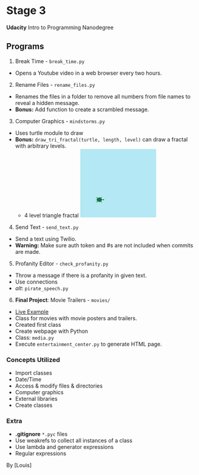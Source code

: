 # Stage 3
**Udacity** Intro to Programming Nanodegree

## Programs
1. Break Time - `break_time.py`
  - Opens a Youtube video in a web browser every two hours.
2. Rename Files - `rename_files.py`
  - Renames the files in a folder to remove all numbers from file names to reveal a hidden message.
  - **Bonus:** Add function to create a scrambled message.
3. Computer Graphics - `mindstorms.py`
  - Uses turtle module to draw
  - **Bonus:** `draw_tri_fractal(turtle, length, level)` can draw a fractal with arbitrary levels.
    - 4 level triangle fractal
    ![4 level fractal](images/4level-fractal.gif)
4. Send Text - `send_text.py`
  - Send a text using Twilio.
  - **Warning:** Make sure auth token and #s are not included when commits are made.
5. Profanity Editor - `check_profanity.py`
  - Throw a message if there is a profanity in given text.
  - Use connections
  - *alt*: `pirate_speech.py`
6. **Final Project**: Movie Trailers - `movies/`
  - [Live Example](https://juil-nano-introtoprogramming.github.io/project03/)
  - Class for movies with movie posters and trailers.
  - Created first class
  - Create webpage with Python
  - Class: `media.py`
  - Execute `entertainment_center.py` to generate HTML page.

### Concepts Utilized
- Import classes
- Date/Time
- Access & modify files & directories
- Computer graphics
- External libraries
- Create classes

### Extra
- **.gitignore** `*.pyc` files
- Use weakrefs to collect all instances of a class
- Use lambda and generator expressions
- Regular expressions

By [Louis]
